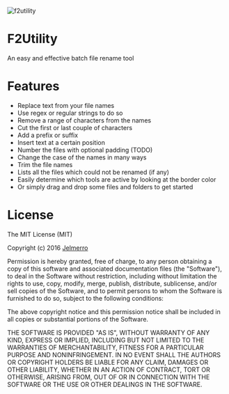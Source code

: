 ![f2utility](https://cloud.githubusercontent.com/assets/1696674/17949675/d8cb5cf6-6a56-11e6-8d6f-ef7f9de98220.png)
# F2Utility
An easy and effective batch file rename tool

# Features
* Replace text from your file names
* Use regex or regular strings to do so
* Remove a range of characters from the names
* Cut the first or last couple of characters
* Add a prefix or suffix
* Insert text at a certain position
* Number the files with optional padding (TODO)
* Change the case of the names in many ways
* Trim the file names
* Lists all the files which could not be renamed (if any)
* Easily determine which tools are active by looking at the border color
* Or simply drag and drop some files and folders to get started

# License
The MIT License (MIT)

Copyright (c) 2016 [Jelmerro](http://github.com/Jelmerro)

Permission is hereby granted, free of charge, to any person obtaining a copy
of this software and associated documentation files (the "Software"), to deal
in the Software without restriction, including without limitation the rights
to use, copy, modify, merge, publish, distribute, sublicense, and/or sell
copies of the Software, and to permit persons to whom the Software is
furnished to do so, subject to the following conditions:

The above copyright notice and this permission notice shall be included in all
copies or substantial portions of the Software.

THE SOFTWARE IS PROVIDED "AS IS", WITHOUT WARRANTY OF ANY KIND, EXPRESS OR
IMPLIED, INCLUDING BUT NOT LIMITED TO THE WARRANTIES OF MERCHANTABILITY,
FITNESS FOR A PARTICULAR PURPOSE AND NONINFRINGEMENT. IN NO EVENT SHALL THE
AUTHORS OR COPYRIGHT HOLDERS BE LIABLE FOR ANY CLAIM, DAMAGES OR OTHER
LIABILITY, WHETHER IN AN ACTION OF CONTRACT, TORT OR OTHERWISE, ARISING FROM,
OUT OF OR IN CONNECTION WITH THE SOFTWARE OR THE USE OR OTHER DEALINGS IN THE
SOFTWARE.
